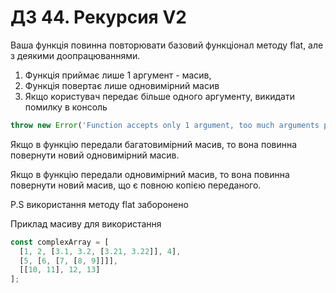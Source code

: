 # ДЗ 44. Рекурсия V2

Ваша функція повинна повторювати базовий функціонал методу flat, але з деякими доопрацюваннями.

1. Функція приймає лише 1 аргумент - масив,
2. Функція повертає лише одновимірний масив
3. Якщо користувач передає більше одного аргументу, викидати помилку в консоль

````javascript
throw new Error('Function accepts only 1 argument, too much arguments provided');
````
Якщо в функцію передали багатовимірний масив, то вона повинна повернути новий одновимірний масив.

Якщо в функцію передали одновимірний масив, то вона повинна повернути новий масив, що є повною копією переданого.

P.S використання методу flat заборонено

Приклад масиву для використання

````javascript
const complexArray = [
  [1, 2, [3.1, 3.2, [3.21, 3.22]], 4],
  [5, [6, [7, [8, 9]]]],
  [[10, 11], 12, 13]
];
````
